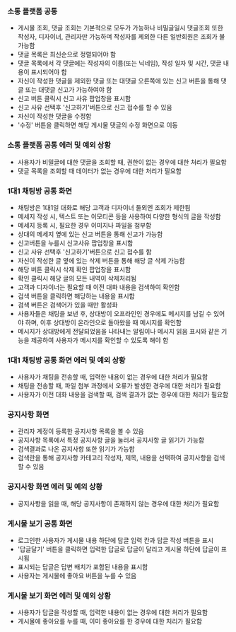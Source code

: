 ### 소통 플랫폼 공통
- 게시물 조회, 댓글 조회는 기본적으로 모두가 가능하나 비밀글일시 댓글조회 또한 작성자, 디자이너, 관리자만 가능하며 작성자를 제외한 다른 일반회원은 조회가 불가능함
- 댓글 목록은 최신순으로 정렬되어야 함
- 댓글 목록에서 각 댓글에는 작성자의 이름(또는 닉네임), 작성 일자 및 시간, 댓글 내용이 표시되어야 함
- 자신이 작성한 댓글을 제외한 댓글 또는 대댓글 오른쪽에 있는 신고 버튼을 통해 댓글 또는 대댓글 신고가 가능하여야 함
- 신고 버튼 클릭시 신고 사유 팝업창을 표시함
- 신고 사유 선택후 '신고하기'버튼으로 신고 접수를 할 수 있음
- 자신이 작성한 댓글을 수정함
- '수정' 버튼을 클릭하면 해당 게시물 댓글의 수정 화면으로 이동

### 소통 플랫폼 공통 에러 및 예외 상황

- 사용자가 비밀글에 대한 댓글을 조회할 때, 권한이 없는 경우에 대한 처리가 필요함
- 댓글 목록을 조회할 때 데이터가 없는 경우에 대한 처리가 필요함


### 1대1 채팅방 공통 화면
- 채팅방은 1대1일 대화로 해당 고객과 디자이너 둘외엔 조회가 제한됨
- 메세지 작성 시, 텍스트 또는 이모티콘 등을 사용하여 다양한 형식의 글을 작성함
- 메세지 등록 시, 필요한 경우 이미지나 파일을 첨부함
- 상대의 메세지 옆에 있는 신고 버튼을 통해 신고가 가능함
- 신고버튼을 누를시 신고사유 팝업창을 표시함
- 신고 사유 선택후 '신고하기'버튼으로 신고 접수를 함
- 자신이 작성한 글 옆에 있는 삭제 버튼을 통해 해당 글 삭제 가능함
- 해당 버튼 클릭시 삭제 확인 팝업창을 표시함
- 확인 클릭시 해당 글의 모든 내역이 삭제처리됨
- 고객과 디자이너는 필요할 때 이전 대화 내용을 검색하여 확인함
- 검색 버튼을 클릭하면 해당하는 내용을 표시함
- 검색 버튼은 검색어가 있을 때만 활성화
- 사용자들은 채팅을 보낸 후, 상대방이 오프라인인 경우에도 메시지를 남길 수 있어야 하며, 이후 상대방이 온라인으로 돌아왔을 때 메시지를 확인함
- 메시지가 상대방에게 전달되었음을 나타내는 알림이나 메시지 읽음 표시와 같은 기능을 제공하여 사용자가 메시지를 확인할 수 있도록 해야 함

### 1대1 채팅방 공통 화면  에러 및 예외 상황

- 사용자가 채팅을 전송할 때, 입력한 내용이 없는 경우에 대한 처리가 필요함
- 채팅을 전송할 때, 파일 첨부 과정에서 오류가 발생한 경우에 대한 처리가 필요함
- 사용자가 이전 대화 내용을 검색할 때, 검색 결과가 없는 경우에 대한 처리가 필요함


### 공지사항 화면
- 관리자 계정이 등록한 공지사항 목록을 볼 수 있음
- 공지사항 목록에서 특정 공지사항 글을 눌러서 공지사항 글 읽기가 가능함
- 검색결과로 나온 공지사항 또한 읽기가 가능함
- 검색란을 통해 공지사항 카테고리 작성자, 제목, 내용을 선택하여 공지사항을 검색할 수 있음

### 공지사항 화면  에러 및 예외 상황

- 공지사항을 읽을 때, 해당 공지사항이 존재하지 않는 경우에 대한 처리가 필요함


### 게시물 보기 공통 화면
- 로그인한 사용자가 게시물 내용 하단에 답글 입력 칸과 답글 작성 버튼을 표시
- '답글달기' 버튼을 클릭하면 입력한 답글로 답글이 달리고 게시물 하단에 답글이 표시됨
- 표시되는 답글은 답변 배치가 포함된 내용을 표시함
- 사용자는 게시물에 좋아요 버튼을 누를 수 있음

### 게시물 보기 화면  에러 및 예외 상황

- 사용자가 답글을 작성할 때, 입력한 내용이 없는 경우에 대한 처리가 필요함
- 게시물에 좋아요를 누를 때, 이미 좋아요를 한 경우에 대한 처리가 필요함